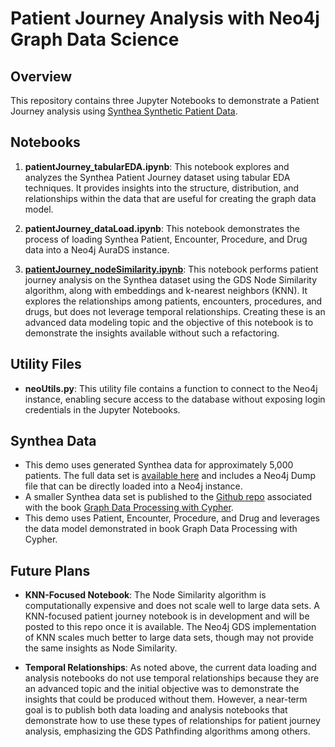 # Patient Journey Analysis with Neo4j Graph Data Science

## Overview
This repository contains three Jupyter Notebooks to demonstrate a Patient Journey analysis using [Synthea Synthetic Patient Data](https://synthea.mitre.org/). 

## Notebooks

1. **patientJourney_tabularEDA.ipynb**: This notebook explores and analyzes the Synthea Patient Journey dataset using tabular EDA techniques. It provides insights into the structure, distribution, and relationships within the data that are useful for creating the graph data model.

2. **patientJourney_dataLoad.ipynb**: This notebook demonstrates the process of loading Synthea Patient, Encounter, Procedure, and Drug data into a Neo4j AuraDS instance. 

3. **[patientJourney_nodeSimilarity.ipynb](https://github.com/danb-neo4j/patient_journey/blob/main/patientJourney_nodeSimilarity.ipynb)**: This notebook performs patient journey analysis on the Synthea dataset using the GDS Node Similarity algorithm, along with embeddings and k-nearest neighbors (KNN). It explores the relationships among patients, encounters, procedures, and drugs, but does not leverage temporal relationships. Creating these is an advanced data modeling topic and the objective of this notebook is to demonstrate the insights available without such a refactoring. 

## Utility Files

- **neoUtils.py**: This utility file contains a function to connect to the Neo4j instance, enabling secure access to the database without exposing login credentials in the Jupyter Notebooks.

## Synthea Data

- This demo uses generated Synthea data for approximately 5,000 patients. The full data set is [available here](https://drive.google.com/drive/folders/1OqoYdHdW5e0eeeS6Idj3BTtLeDjEgIOz?usp=sharing) and includes a Neo4j Dump file that can be directly loaded into a Neo4j instance.
- A smaller Synthea data set is published to the [Github repo](https://github.com/PacktPublishing/Cypher-Querying) associated with the book [Graph Data Processing with Cypher](https://www.packtpub.com/product/graph-data-processing-with-cypher/9781804611074). 
- This demo uses Patient, Encounter, Procedure, and Drug and leverages the data model demonstrated in book Graph Data Processing with Cypher.

## Future Plans
- **KNN-Focused Notebook**: The Node Similarity algorithm is computationally expensive and does not scale well to large data sets. A KNN-focused patient journey notebook is in development and will be posted to this repo once it is available. The Neo4j GDS implementation of KNN scales much better to large data sets, though may not provide the same insights as Node Similarity. 

- **Temporal Relationships**: As noted above, the current data loading and analysis notebooks do not use temporal relationships because they are an advanced topic and the initial objective was to demonstrate the insights that could be produced without them. However, a near-term goal is to publish both data loading and analysis notebooks that demonstrate how to use these types of relationships for patient journey analysis, emphasizing the GDS Pathfinding algorithms among others. 
